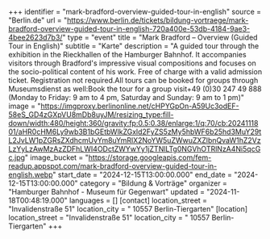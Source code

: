+++
identifier = "mark-bradford-overview-guided-tour-in-english"
source = "Berlin.de"
url = "https://www.berlin.de/tickets/bildung-vortraege/mark-bradford-overview-guided-tour-in-english-720a400e-53db-4184-9ae3-4bee2623d7b3/"
type = "event"
title = "Mark Bradford – Overview (Guided Tour in English)"
subtitle = "Karte"
description = "A guided tour through the exhibition in the Rieckhallen of the Hamburger Bahnhof. It accompanies visitors through Bradford's impressive visual compositions and focuses on the socio-political content of his work. Free of charge with a valid admission ticket. Registration not required.All tours can be booked for groups through Museumsdienst as well:Book the tour for a group visit+49 (0)30 247 49 888 (Monday to Friday: 9 am to 4 pm, Saturday and Sunday: 9 am to 1 pm)"
image = "https://imgproxy.berlinonline.net/cHPYGpOn-A59Uc3odEF-58eS_GD4zGXpVU8mDb8uyJM/resizing_type:fill-down/width:480/height:360/gravity:fp:0.5:0.38/enlarge:1/q:70/cb:2024111801/aHR0cHM6Ly9wb3B1bGEtbWlkZGxld2FyZS5zMy5hbWF6b25hd3MuY29tL2JvLW1pZGRsZXdhcmUvYm8uYmRlX2NoYW5uZWwuZXZlbnQvaW1hZ2VzLzYyLzAwMzAzZDFhLWI4ODctZWYwYy1jZTNlLTg0NGVhOTRlNzA4Ni5qcGc.jpg"
image_bucket = "https://storage.googleapis.com/fem-readup.appspot.com/mark-bradford-overview-guided-tour-in-english.webp"
start_date = "2024-12-15T13:00:00.000"
end_date = "2024-12-15T13:00:00.000"
category = "Bildung & Vorträge"
organizer = "Hamburger Bahnhof - Museum für Gegenwart"
updated = "2024-11-18T00:48:19.000"
languages = []
[contact]
location_street = "Invalidenstraße 51"
location_city = " 10557 Berlin-Tiergarten"
[location]
location_street = "Invalidenstraße 51"
location_city = " 10557 Berlin-Tiergarten"
+++